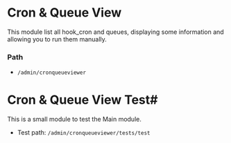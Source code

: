 # Cron & Queue View #

This module list all hook_cron and queues, displaying some information and allowing you to run them manually.

### Path ###
- `/admin/cronqueueviewer`


# Cron & Queue View Test#

This is a small module to test the Main module.

- Test path: `/admin/cronqueueviewer/tests/test`